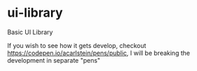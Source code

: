 # ui-library
Basic UI Library

If you wish to see how it gets develop, checkout https://codepen.io/acarlstein/pens/public, I will be breaking the development in separate "pens"
